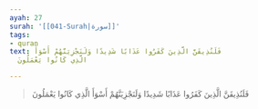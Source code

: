```yaml
---
ayah: 27
surah: '[[041-Surah|سورة]]'
tags:
- quran
text: فَلَنُذِيقَنَّ الَّذِينَ كَفَرُوا عَذَابًا شَدِيدًا وَلَنَجْزِيَنَّهُمْ أَسْوَأَ
  الَّذِي كَانُوا يَعْمَلُونَ

---
```

> فَلَنُذِيقَنَّ الَّذِينَ كَفَرُوا عَذَابًا شَدِيدًا وَلَنَجْزِيَنَّهُمْ أَسْوَأَ الَّذِي كَانُوا يَعْمَلُونَ
